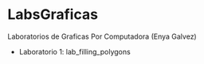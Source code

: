 # LabsGraficas
Laboratorios de Graficas Por Computadora (Enya Galvez)
* Laboratorio 1: lab_filling_polygons
